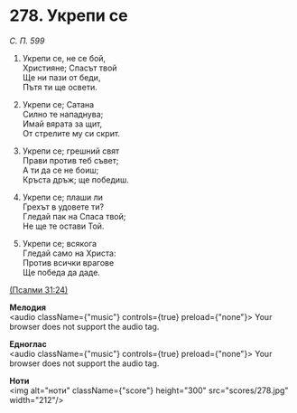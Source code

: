 # 278. Укрепи се  

*С. П. 599*  

1. Укрепи се, не се бой,  
Християне; Спасът твой  
Ще ни пази от беди,  
Пътя ти ще освети.  

2. Укрепи се; Сатана  
Силно те нападнува;  
Имай вярата за щит,  
От стрелите му си скрит.  

3. Укрепи се; грешний свят  
Прави против теб съвет;  
А ти да се не боиш;  
Кръста дръж; ще победиш.  

4. Укрепи се; плаши ли  
Грехът в удовете ти?  
Гледай пак на Спаса твой;  
Не ще те остави Той.  

5. Укрепи се; всякога  
Гледай само на Христа:  
Против всички врагове  
Ще победа да даде.  

[(Псалми 31:24)](http://biblia.bg/index.php?k=19&g=31&s=24)  

__Мелодия__  
<audio className={"music"} controls={true} preload={"none"}><source src="mp3/278.mp3" type="audio/mpeg"/>
Your browser does not support the audio tag.
</audio>  

__Едноглас__  
<audio className={"music"} controls={true} preload={"none"}><source src="transp/278.mp3" type="audio/mpeg"/>
Your browser does not support the audio tag.
</audio>  

__Ноти__  
<img alt="ноти" className={"score"} height="300" src="scores/278.jpg" width="212"/>
